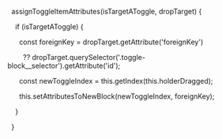   assignToggleItemAttributes(isTargetAToggle, dropTarget) {

    if (isTargetAToggle) {

      const foreignKey = dropTarget.getAttribute('foreignKey')

        ?? dropTarget.querySelector('.toggle-block__selector').getAttribute('id');

  

      const newToggleIndex = this.getIndex(this.holderDragged);

      this.setAttributesToNewBlock(newToggleIndex, foreignKey);

    }

  }